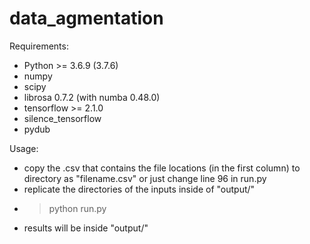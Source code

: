 # data_agmentation
Requirements:
- Python >= 3.6.9 (3.7.6)  
- numpy  
- scipy  
- librosa 0.7.2  (with numba 0.48.0)  
- tensorflow >= 2.1.0  
- silence_tensorflow
- pydub

Usage: 
- copy the .csv that contains the file locations (in the first column) to directory as "filename.csv" or just change line 96 in run.py
- replicate the directories of the inputs inside of "output/"
- >python run.py
- results will be inside "output/"
